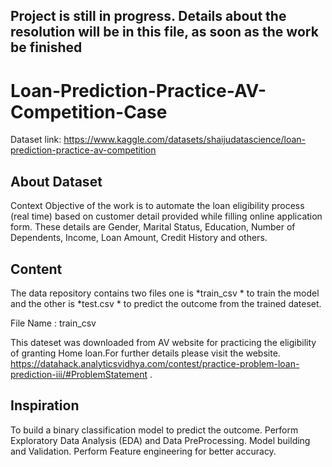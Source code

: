 ## Project is still in progress. Details about the resolution will be in this file, as soon as the work be finished

# Loan-Prediction-Practice-AV-Competition-Case

Dataset link: https://www.kaggle.com/datasets/shaijudatascience/loan-prediction-practice-av-competition

## About Dataset
Context
Objective of the work is to automate the loan eligibility process (real time) based on customer detail provided while filling online application form. These details are Gender, Marital Status, Education, Number of Dependents, Income, Loan Amount, Credit History and others.

## Content
The data repository contains two files one is *train_csv * to train the model and the other is *test.csv * to predict the outcome from the trained dateset.

File Name : train_csv



This dateset was downloaded from AV website for practicing the eligibility of granting Home loan.For further details please visit the website.
https://datahack.analyticsvidhya.com/contest/practice-problem-loan-prediction-iii/#ProblemStatement .


## Inspiration
To build a binary classification model to predict the outcome.
Perform Exploratory Data Analysis (EDA) and Data PreProcessing.
Model building and Validation.
Perform Feature engineering for better accuracy.
